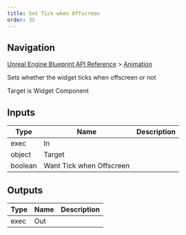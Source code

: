 ```yaml
---
title: Set Tick when Offscreen
order: 35
---
```

## Navigation

[Unreal Engine Blueprint API Reference](https://dev.epicgames.com/documentation/en-us/unreal-engine/BlueprintAPI) > [Animation](https://dev.epicgames.com/documentation/en-us/unreal-engine/BlueprintAPI/Animation)

Sets whether the widget ticks when offscreen or not

Target is Widget Component

## Inputs

| Type | Name | Description |
| --- | --- | --- |
| exec | In |  |
| object | Target |  |
| boolean | Want Tick when Offscreen |  |

## Outputs

| Type | Name | Description |
| --- | --- | --- |
| exec | Out |  |
